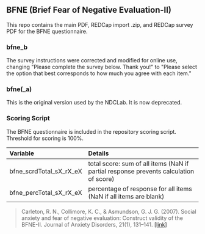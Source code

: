 ## BFNE (Brief Fear of Negative Evaluation-II)

This repo contains the main PDF, REDCap import .zip, and REDCap survey PDF for the BFNE questionnaire.


### bfne_b
The survey instructions were corrected and modified for online use, changing "Please complete the survey below. Thank you!" to "Please select the option that best corresponds to how much you agree with each item."

### bfne(_a)
This is the original version used by the NDCLab. It is now deprecated.


### Scoring Script
The BFNE questionnaire is included in the repository scoring script. Threshold for scoring is 100%.

| Variable | Details |
| :--  | :--  |
| bfne_scrdTotal_sX_rX_eX | total score: sum of all items (NaN if partial response prevents calculation of score) |
| bfne_percTotal_sX_rX_eX | percentage of response for all items (NaN if all items are blank) |

> Carleton, R. N., Collimore, K. C., & Asmundson, G. J. G. (2007). Social anxiety and fear of negative evaluation: Construct validity of the BFNE-II. Journal of Anxiety Disorders, 21(1), 131–141. [[link]](https://psycnet.apa.org/record/2007-01810-010)